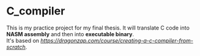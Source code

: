 # C_compiler
This is my practice project for my final thesis. It will translate C code into **NASM assembly** and then into **executable binary**.  
It's based on *https://dragonzap.com/course/creating-a-c-compiler-from-scratch*.

